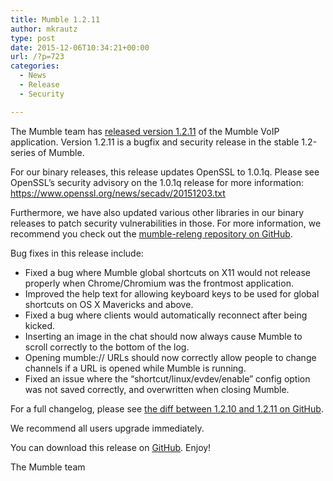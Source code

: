 ```yaml
---
title: Mumble 1.2.11
author: mkrautz
type: post
date: 2015-12-06T10:34:21+00:00
url: /?p=723
categories:
  - News
  - Release
  - Security

---
```

<img class="alignleft size-full wp-image-232" title="Mumblesoftwarelogo" src="http://mumble.sourceforge.net/w/logo.png" alt="" />The Mumble team has [released version 1.2.11][1] of the Mumble VoIP application. Version 1.2.11 is a bugfix and security release in the stable 1.2-series of Mumble.

<!--more-->

For our binary releases, this release updates OpenSSL to 1.0.1q. Please see OpenSSL&#8217;s security advisory on the 1.0.1q release for more information: <https://www.openssl.org/news/secadv/20151203.txt>

Furthermore, we have also updated various other libraries in our binary releases to patch security vulnerabilities in those. For more information, we recommend you check out the [mumble-releng repository on GitHub][2].

Bug fixes in this release include:

  * Fixed a bug where Mumble global shortcuts on X11 would not release properly when Chrome/Chromium was the frontmost application.
  * Improved the help text for allowing keyboard keys to be used for global shortcuts on OS X Mavericks and above.
  * Fixed a bug where clients would automatically reconnect after being kicked.
  * Inserting an image in the chat should now always cause Mumble to scroll correctly to the bottom of the log.
  * Opening mumble:// URLs should now correctly allow people to change channels if a URL is opened while Mumble is running.
  * Fixed an issue where the &#8220;shortcut/linux/evdev/enable&#8221; config option was not saved correctly, and overwritten when closing Mumble.

For a full changelog, please see [the diff between 1.2.10 and 1.2.11 on GitHub][3].

We recommend all users upgrade immediately.

You can download this release on [GitHub][4]. Enjoy!

The Mumble team

 [1]: https://github.com/mumble-voip/mumble/releases/tag/1.2.11
 [2]: https://github.com/mumble-voip/mumble-releng/tree/master/buildenv/1.2.x
 [3]: https://github.com/mumble-voip/mumble/compare/1.2.10...1.2.11
 [4]: https://github.com/mumble-voip/mumble/releases/tag/1.2.11 "https://github.com/mumble-voip/mumble/releases/tag/1.2.11"